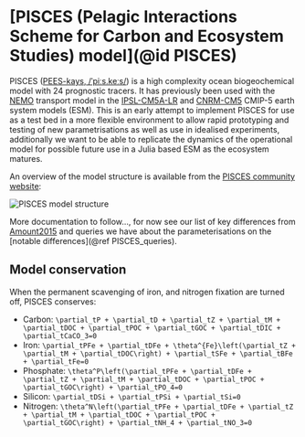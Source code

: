 # [PISCES (Pelagic Interactions Scheme for Carbon and Ecosystem Studies) model](@id PISCES)
PISCES ([PEES-kays, /ˈpiːs.keːs/](https://forvo.com/word/pisc%C4%93s/#la)) is a high complexity ocean biogeochemical model with 24 prognostic tracers. 
It has previously been used with the [NEMO](https://www.nemo-ocean.eu/) transport model in the [IPSL-CM5A-LR](https://doi.org/10.1007/s00382-012-1636-1) and [CNRM-CM5](https://doi.org/10.1007/s00382-011-1259-y) CMIP-5 earth system models (ESM).
This is an early attempt to implement PISCES for use as a test bed in a more flexible environment to allow rapid prototyping and testing of new parametrisations as well as use in idealised experiments, additionally we want to be able to replicate the dynamics of the operational model for possible future use in a Julia based ESM as the ecosystem matures.

An overview of the model structure is available from the [PISCES community website](https://www.pisces-community.org):

![PISCES model structure](https://www.pisces-community.org/wp-content/uploads/2021/12/PISCES_Operational-1.png)

More documentation to follow..., for now see our list of key differences from [Amount2015](@citet) and queries we have about the parameterisations on the [notable differences](@ref PISCES_queries).

## Model conservation
When the permanent scavenging of iron, and nitrogen fixation are turned off, PISCES conserves:

- Carbon: ``\partial_tP + \partial_tD + \partial_tZ + \partial_tM + \partial_tDOC + \partial_tPOC + \partial_tGOC + \partial_tDIC + \partial_tCaCO_3=0``
- Iron: ``\partial_tPFe + \partial_tDFe + \theta^{Fe}\left(\partial_tZ + \partial_tM + \partial_tDOC\right) + \partial_tSFe + \partial_tBFe + \partial_tFe=0``
- Phosphate: ``\theta^P\left(\partial_tPFe + \partial_tDFe + \partial_tZ + \partial_tM + \partial_tDOC + \partial_tPOC + \partial_tGOC\right) + \partial_tPO_4=0``
- Silicon: ``\partial_tDSi + \partial_tPSi + \partial_tSi=0``
- Nitrogen: ``\theta^N\left(\partial_tPFe + \partial_tDFe + \partial_tZ + \partial_tM + \partial_tDOC + \partial_tPOC + \partial_tGOC\right) + \partial_tNH_4 + \partial_tNO_3=0``